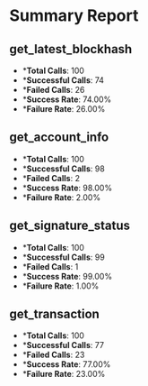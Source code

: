 # Summary Report

## get_latest_blockhash
- ***Total Calls**: 100
- ***Successful Calls**: 74
- ***Failed Calls**: 26
- ***Success Rate**: 74.00%
- ***Failure Rate**: 26.00%
## get_account_info
- ***Total Calls**: 100
- ***Successful Calls**: 98
- ***Failed Calls**: 2
- ***Success Rate**: 98.00%
- ***Failure Rate**: 2.00%
## get_signature_status
- ***Total Calls**: 100
- ***Successful Calls**: 99
- ***Failed Calls**: 1
- ***Success Rate**: 99.00%
- ***Failure Rate**: 1.00%
## get_transaction
- ***Total Calls**: 100
- ***Successful Calls**: 77
- ***Failed Calls**: 23
- ***Success Rate**: 77.00%
- ***Failure Rate**: 23.00%
